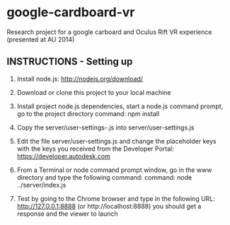 google-cardboard-vr
===================

Research project for a google carboard and Oculus Rift VR experience (presented at AU 2014)


INSTRUCTIONS - Setting up
-------------------
  1)  Install node.js:  http://nodejs.org/download/
  
  2)  Download or clone this project to your local machine
  
  3)  Install project node.js dependencies, start a node.js command prompt, go to the project directory
          command:  npm install
       
  4)  Copy the server/user-settings-.js into server/user-settings.js
  
  5)  Edit the file server/user-settings.js and change the placeholder keys with the keys you received from the Developer Portal:  https://developer.autodesk.com
  
  6)  From a Terminal or node command prompt window, go in the www directory and type the following command:
          command: node ../server/index.js
          
  7)  Test by going to the Chrome browser and type in the following URL:  http://127.0.0.1:8888 (or http://localhost:8888)
          you should get a response and the viewer to launch
          
